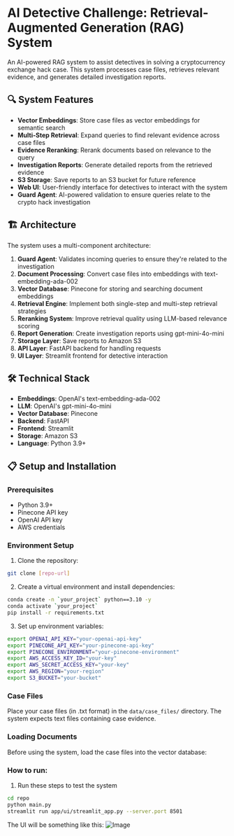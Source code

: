 # AI Detective Challenge: Retrieval-Augmented Generation (RAG) System

An AI-powered RAG system to assist detectives in solving a cryptocurrency exchange hack case. This system processes case files, retrieves relevant evidence, and generates detailed investigation reports.

## 🔍 System Features

- **Vector Embeddings**: Store case files as vector embeddings for semantic search
- **Multi-Step Retrieval**: Expand queries to find relevant evidence across case files
- **Evidence Reranking**: Rerank documents based on relevance to the query
- **Investigation Reports**: Generate detailed reports from the retrieved evidence
- **S3 Storage**: Save reports to an S3 bucket for future reference
- **Web UI**: User-friendly interface for detectives to interact with the system
- **Guard Agent**: AI-powered validation to ensure queries relate to the crypto hack investigation

## 🏗️ Architecture

The system uses a multi-component architecture:

1. **Guard Agent**: Validates incoming queries to ensure they're related to the investigation
2. **Document Processing**: Convert case files into embeddings with text-embedding-ada-002
3. **Vector Database**: Pinecone for storing and searching document embeddings
4. **Retrieval Engine**: Implement both single-step and multi-step retrieval strategies
5. **Reranking System**: Improve retrieval quality using LLM-based relevance scoring
6. **Report Generation**: Create investigation reports using gpt-mini-4o-mini
7. **Storage Layer**: Save reports to Amazon S3
8. **API Layer**: FastAPI backend for handling requests
9. **UI Layer**: Streamlit frontend for detective interaction

## 🛠️ Technical Stack

- **Embeddings**: OpenAI's text-embedding-ada-002
- **LLM**: OpenAI's gpt-mini-4o-mini
- **Vector Database**: Pinecone
- **Backend**: FastAPI
- **Frontend**: Streamlit
- **Storage**: Amazon S3
- **Language**: Python 3.9+

## 📋 Setup and Installation

### Prerequisites

- Python 3.9+
- Pinecone API key
- OpenAI API key
- AWS credentials

### Environment Setup

1. Clone the repository:

```bash
git clone [repo-url]
```

2. Create a virtual environment and install dependencies:

```bash
conda create -n `your_project` python==3.10 -y
conda activate `your_project`
pip install -r requirements.txt
```

3. Set up environment variables:

```bash
export OPENAI_API_KEY="your-openai-api-key"
export PINECONE_API_KEY="your-pinecone-api-key"
export PINECONE_ENVIRONMENT="your-pinecone-environment"
export AWS_ACCESS_KEY_ID="your-key"
export AWS_SECRET_ACCESS_KEY="your-key"
export AWS_REGION="your-region"
export S3_BUCKET="your-bucket"
```

### Case Files

Place your case files (in .txt format) in the `data/case_files/` directory. The system expects text files containing case evidence.

### Loading Documents

Before using the system, load the case files into the vector database:

### How to run:

1. Run these steps to test the system

```bash
cd repo
python main.py
streamlit run app/ui/streamlit_app.py --server.port 8501
```

The UI will be something like this:
![Image](https://github.com/user-attachments/assets/7d670c81-bad1-42f9-b46d-6076c6e3dc13)

